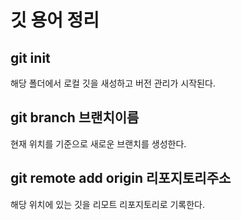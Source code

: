 # 깃 용어 정리

## git init

<p>해당 폴더에서 로컬 깃을 새성하고 버전 관리가 시작된다.</p>

## git branch 브랜치이름

<p>현재 위치를 기준으로 새로운 브랜치를 생성한다.</p>

## git remote add origin 리포지토리주소

<p>해당 위치에 있는 깃을 리모트 리포지토리로 기록한다.</p>
